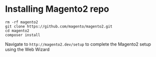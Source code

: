 # Installing Magento2 repo

```
rm -rf magento2
git clone https://github.com/magento/magento2.git
cd magento2
composer install

```
Navigate to ```http://magento2.dev/setup``` to complete the Magento2 setup using the Web Wizard

